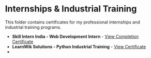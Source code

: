 # Internships & Industrial Training

This folder contains certificates for my professional internships and industrial training programs.

* **Skill Intern India - Web Development Intern** - [View Completion Certificate](Skill_Intern_India_Web_Development.pdf)
* **LearnWik Solutions - Python Industrial Training** - [View Certificate](LearnWik_Python_Industrial_Training.pdf)
* 
